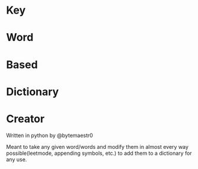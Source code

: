# Key
# Word
# Based
# Dictionary
# Creator

Written in python by @bytemaestr0

Meant to take any given word/words and modify them in almost every way possible(leetmode, appending symbols, etc.) to add them to a dictionary for any use.
